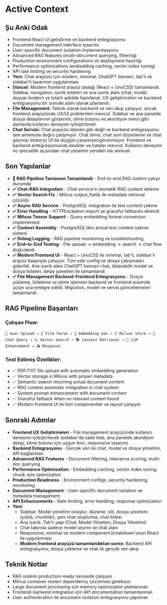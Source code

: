 # Active Context

## Şu Anki Odak
- Frontend React UI geliştirme ve backend entegrasyonu
- Document management interface tasarımı
- User-specific document isolation implementasyonu
- Advanced RAG features (multi-document querying, filtering)
- Production environment configurations ve deployment hazırlığı
- Performance optimizations (embedding caching, vector index tuning)
- API rate limiting ve security hardening
- **Yeni:** Chat arayüzü için modern, minimal, ChatGPT benzeri, tab'lı ve sidebar'lı tasarımın uygulanması
- **Güncel:** Modern frontend arayüz taslağı (React + UnoCSS) tamamlandı. Sidebar, navigation, içerik listeleri ve ana içerik alanı (chat, model, dosya) modern ve tutarlı şekilde hazırlandı. UX geliştirmeleri ve backend entegrasyonu bir sonraki adım olarak planlandı.
- **File Management:** Teknik olarak backend ve veri akışı çalışıyor, ancak frontend arayüzünde UX/UI problemleri mevcut. Sidebar ve ana panelde dosya detaylarının gösterimi, silme butonu ve akordiyon menü gibi alanlarda kullanıcı deneyimi iyileştirilmeli.
- **Chat Servisi:** Chat arayüzü istenen gibi değil ve backend entegrasyonu tam anlamıyla doğru çalışmıyor. Chat silme, chat ismi düzenleme ve chat geçmişi (history) UI'da düzgün çalışmıyor/görünmüyor. Frontend ve backend entegrasyonunda eksikler ve hatalar mevcut. Kullanıcı deneyimi ve işlevsellik açısından chat yönetimi yeniden ele alınmalı.

## Son Yapılanlar
- **🎉 RAG Pipeline Tamamen Tamamlandı** - End-to-end RAG sistemi çalışır durumda
- **✅ Chat-RAG Integration** - Chat service'e otomatik RAG context ekleme
- **✅ Vector Search Fix** - Milvus output_fields ile metadata retrieval çözüldü
- **✅ Async RAG Service** - PostgreSQL integration ile text content çekme
- **✅ Error Handling** - HTTPException import ve graceful fallbacks eklendi
- **✅ Milvus Tensor Support** - Query embedding format conversion implemented
- **✅ Context Assembly** - PostgreSQL'den actual text content çekme sistemi
- **✅ Debug Logging** - RAG pipeline monitoring ve troubleshooting
- **✅ End-to-End Testing** - File upload → embedding → search → chat flow doğrulandı
- **✅ Modern Frontend UI** - React + UnoCSS ile minimal, tab'lı, sidebar'lı arayüz başarıyla çalışıyor. Tüm eski config ve dosya çakışmaları giderildi. Ana içerik alanı ChatGPT benzeri chat, tıklanabilir model ve dosya listeleri, detay panelleri ile tamamlandı.
- **✅ File Management Backend-Frontend Entegrasyonu** - Dosya yükleme, listeleme ve silme işlemleri backend ve frontend arasında uçtan uca entegre edildi. Migration, model ve servis güncellemeleri tamamlandı.

## RAG Pipeline Başarıları
### Çalışan Flow:
```
📝 User Upload → 📄 File Parse → 🧠 Embedding Gen → 🗄️ Milvus Store → 💬 Chat Query → 🔍 Vector Search → 📚 Context Retrieval → 🤖 LLM Enhancement → 📤 Response
```

### Test Edilmiş Özellikler:
- ✅ PDF/TXT file upload with automatic embedding generation
- ✅ Vector storage in Milvus with proper metadata
- ✅ Semantic search returning actual document content
- ✅ RAG context automatic integration in chat system
- ✅ System prompt enhancement with document context
- ✅ Graceful fallback when no relevant context found
- ✅ Modern frontend UI ile tüm componentler ve layout çalışıyor

## Sonraki Adımlar
- **Frontend UX Geliştirmeleri** - File management arayüzünde kullanıcı deneyimi iyileştirilecek (sidebar'da sade liste, ana panelde akordiyon detay, silme butonu için uygun ikon, responsive tasarım).
- **Backend Entegrasyonu** - Gerçek veri ile chat, model ve dosya yönetimi, API bağlantıları
- **Advanced RAG Features** - Document filtering, relevance scoring, multi-doc querying
- **Performance Optimization** - Embedding caching, vector index tuning, chunk size optimization
- **Production Readiness** - Environment configs, security hardening, monitoring
- **Document Management** - User-specific document isolation ve metadata management
- **API Enhancements** - Rate limiting, error handling, response optimization
- **Yeni:**
    - Sidebar: Model yönetimi (oluştur, düzenle, sil), dosya yönetimi (yükle, chunklar), yeni chat oluşturma, chat listesi
    - Ana içerik: Tab'lı yapı (Chat, Model Yönetimi, Dosya Yönetimi)
    - Chat tabında sadece model seçimi ve chat alanı
    - Responsive, minimal ve modern component breakdown'unun React ile uygulanması
    - **Modern frontend arayüzü tamamlandıktan sonra:** Backend API entegrasyonu, dosya yükleme ve chat ile gerçek veri akışı

## Teknik Notlar
- RAG sistemi production-ready seviyede çalışıyor
- Milvus container restart dependency çözülmesi gerekiyor
- Large document processing için memory optimization planlanmalı
- Frontend-backend integration için API documentation tamamlanmalı
- User authentication ile document isolation entegrasyonu yapılmalı 